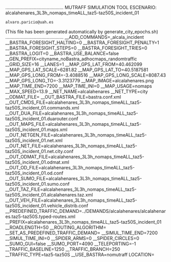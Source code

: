 .............................................
    MUTRAFF SIMULATION TOOL
    ESCENARIO: alcalahenares_3L3h_nomaps_timeALL_taz5-taz50S_incident_01

    alvaro.paricio@uah.es
(This file has been generated automatically by generate_city_epochs.sh)
.............................................
__ADD_COMMANDS=_alcala_incident
__BASTRA_FORESIGHT_HALTING=0
__BASTRA_FORESIGHT_PENALTY=1
__BASTRA_FORESIGHT_STEPS=0
__BASTRA_FORESIGHT_TRIES=0
__BASTRA_LOGIT=0
__BASTRA_USE_BALANCE=false
__GEN_PREFIX=cityname_noBastra_adhocmaps_randomtraffic
__GRID_SIZE=16
__LANES=1
__MAP_GPS_LAT_FROM=40.462099
__MAP_GPS_LAT_SCALE=6281.82
__MAP_GPS_LAT_TO=40.5187581
__MAP_GPS_LONG_FROM=-3.4088516
__MAP_GPS_LONG_SCALE=8087.43
__MAP_GPS_LONG_TO=-3.3123779
__MAP_IMAGE=alcalahenares.png
__MAP_TIME_END=7200
__MAP_TIME_INI=0
__MAP_USAGE=nomaps
__MAX_SPEED=13.9
__NET_NAME=alcalahenares
__NET_TYPE=city
__ODMAT_FILE=
__OUT_BASTRA_FILE=bastra.conf.xml
__OUT_CMDS_FILE=alcalahenares_3L3h_nomaps_timeALL_taz5-taz50S_incident_01.commands.xml
__OUT_DUA_FILE=alcalahenares_3L3h_nomaps_timeALL_taz5-taz50S_incident_01.duarouter.conf
__OUT_MAPS_FILE=alcalahenares_3L3h_nomaps_timeALL_taz5-taz50S_incident_01.maps.xml
__OUT_NETGEN_FILE=alcalahenares_3L3h_nomaps_timeALL_taz5-taz50S_incident_01.net.xml
__OUT_NET_FILE=alcalahenares_3L3h_nomaps_timeALL_taz5-taz50S_incident_01.net.city.conf
__OUT_ODMAT_FILE=alcalahenares_3L3h_nomaps_timeALL_taz5-taz50S_incident_01.odmat.xml
__OUT_OD_FILE=alcalahenares_3L3h_nomaps_timeALL_taz5-taz50S_incident_01.od.conf
__OUT_SUMO_FILE=alcalahenares_3L3h_nomaps_timeALL_taz5-taz50S_incident_01.sumo.conf
__OUT_TAZ_FILE=alcalahenares_3L3h_nomaps_timeALL_taz5-taz50S_incident_01.alcalahenares.taz.xml
__OUT_VEH_FILE=alcalahenares_3L3h_nomaps_timeALL_taz5-taz50S_incident_01.vehicle_distrib.conf
__PREDEFINED_TRAFFIC_DEMAND=../DEMANDS/alcalahenares/alcalahenares.taz5-taz50S.typed-routes.xml
__PREFIX=alcalahenares_3L3h_nomaps_timeALL_taz5-taz50S_incident_01
__ROADLENGTH=50
__ROUTING_ALGORITHM=
__SET_AS_PREDEFINED_TRAFFIC_DEMAND=
__SIMUL_TIME_END=7200
__SIMUL_TIME_INI=0
__SPIDER_ARMS=0
__SPIDER_CIRCLES=0
__SUMO_GUI=false
__SUMO_PORT=4090
__TELEPORTING=-1
__TRAFFIC_BASELINE=1250
__TRAFFIC_BRANCH=250
__TRAFFIC_TYPE=taz5-taz50S
__USE_BASTRA=nomutraff
LOCATION=    <location netOffset="-465343.12,-4479111.07" convBoundary="0.00,0.00,8087.43,6281.82" origBoundary="-3.408842,40.462103,-3.312420,40.518754" projParameter="+proj=utm +zone=30 +ellps=WGS84 +datum=WGS84 +units=m +no_defs"/>
